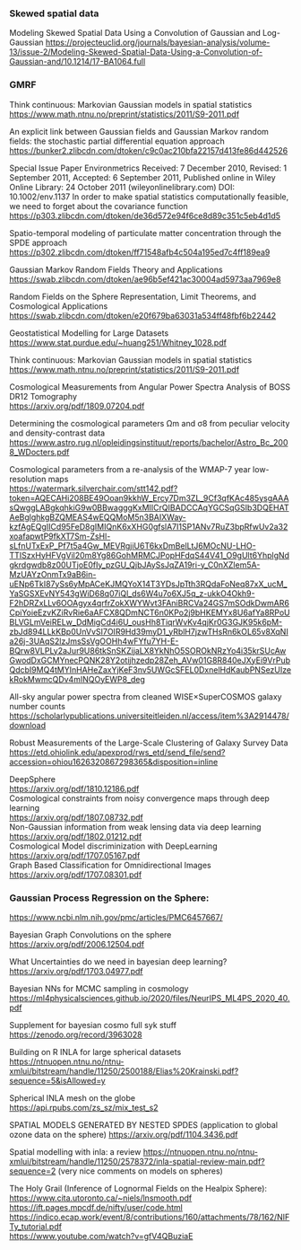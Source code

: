 ### Skewed spatial data
Modeling Skewed Spatial Data Using a Convolution of Gaussian and Log-Gaussian
https://projecteuclid.org/journals/bayesian-analysis/volume-13/issue-2/Modeling-Skewed-Spatial-Data-Using-a-Convolution-of-Gaussian-and/10.1214/17-BA1064.full

### GMRF

Think continuous: Markovian Gaussian models in
spatial statistics  
https://www.math.ntnu.no/preprint/statistics/2011/S9-2011.pdf  


An explicit link between Gaussian fields and
Gaussian Markov random fields: the stochastic
partial differential equation approach  
https://bunker2.zlibcdn.com/dtoken/c9c0ac210bfa22157d413fe86d442526  

Special Issue Paper Environmetrics
Received: 7 December 2010, Revised: 1 September 2011, Accepted: 6 September 2011, Published online in Wiley Online Library: 24 October 2011
(wileyonlinelibrary.com) DOI: 10.1002/env.1137
In order to make spatial statistics
computationally feasible, we need to forget
about the covariance function  
https://p303.zlibcdn.com/dtoken/de36d572e94f6ce8d89c351c5eb4d1d5  

Spatio-temporal modeling of particulate matter
concentration through the SPDE approach  
https://p302.zlibcdn.com/dtoken/ff71548afb4c504a195ed7c4ff189ea9  

Gaussian Markov
Random Fields
Theory and Applications  
https://swab.zlibcdn.com/dtoken/ae96b5ef421ac30004ad5973aa7969e8  

Random Fields on the Sphere 
Representation, Limit Theorems, and Cosmological Applications  
https://swab.zlibcdn.com/dtoken/e20f679ba63031a534ff48fbf6b22442  

Geostatistical Modelling for Large Datasets  
https://www.stat.purdue.edu/~huang251/Whitney_1028.pdf  

Think continuous: Markovian Gaussian models in
spatial statistics  
https://www.math.ntnu.no/preprint/statistics/2011/S9-2011.pdf  

Cosmological Measurements from Angular Power Spectra
Analysis of BOSS DR12 Tomography  
https://arxiv.org/pdf/1809.07204.pdf  

Determining the cosmological parameters Ωm and
σ8 from peculiar velocity and density-contrast
data  
https://www.astro.rug.nl/opleidingsinstituut/reports/bachelor/Astro_Bc_2008_WDocters.pdf  

Cosmological parameters from a re-analysis of the WMAP-7 year low-resolution maps  
https://watermark.silverchair.com/stt142.pdf?token=AQECAHi208BE49Ooan9kkhW_Ercy7Dm3ZL_9Cf3qfKAc485ysgAAAsQwggLABgkqhkiG9w0BBwagggKxMIICrQIBADCCAqYGCSqGSIb3DQEHATAeBglghkgBZQMEAS4wEQQMoM5n3BAIXWay-kzfAgEQgIICd95FeD8gIMIQnK6xXHG0gfslA7I1SP1ANv7RuZ3bpRfwUv2a32xoafapwtP9fkXT7Sm-ZsHl-sLfnUTxExP_Pf7t5a4Gw_MEVRgjiU6T6kxDmBelLtJ6MOcNU-LHO-TTISzxHyHFVgVil20m8Yg86GohMRMCJPopHFdqS44V41_O9gUlt6YhplgNdgkrdgwdb8z00UTjoE0fIy_pzGU_QjbJAySsJqZA19ri-y_C0nXZlem5A-MzUAYzOnmTx9aB6in-uENp6TkI87ySs6yMpACeKJMQYoX14T3YDsJpTth3RQdaFoNeq87xX_ucM_YaSGSXEvNY543gWiD68q07iQl_ds6W4u7o6XJ5q_z-ukkO4Okh9-F2hDRZxLLv6OOAgyx4qrfrZokXWYWvt3FAniBRCVa24GS7mSOdkDwmAR6CpiYoieEzvKZiRvRie6aAFCX8QDmNCT6n0KPo2j9bHKEMYx8U6afYa8RPoUBLVGLmVeiRELw_DdMigCd4i6U_ousHh8TiqrWvKv4qjKr0G3GJK95k6pM-zbJd894LLkKBp0UnVvSI7OIR9Hd39myD1_yRblH7jzwTHsRn6kOL65v8XqNIa26j-3UAqS2lzJmsSsVgOOHh4wFYfu7YH-E-BQrw8VLPLy2aJur9U86tkSnSKZijaLX8YkNhO5SOROkNRzYo4i35krSUcAwGwodDxGCMYnecPQNK28Y2otijhzedp28Zeh_AVw01G8R840eJXyEi9VrPubQdcbI9MQ4tMYInHAHeZaxYjKeF3nv5UWGcSFEL0DxnelHdKaubPNSezUIzekRokMwmcQDv4mINQOyEWP8_deg  

All-sky angular power spectra from
cleaned WISE×SuperCOSMOS
galaxy number counts
https://scholarlypublications.universiteitleiden.nl/access/item%3A2914478/download  

Robust Measurements of the Large-Scale Clustering of Galaxy Survey Data  
https://etd.ohiolink.edu/apexprod/rws_etd/send_file/send?accession=ohiou1626320867298365&disposition=inline  

DeepSphere  
https://arxiv.org/pdf/1810.12186.pdf  
Cosmological constraints from noisy convergence maps through deep learning  
https://arxiv.org/pdf/1807.08732.pdf  
Non-Gaussian information from weak lensing data via deep learning  
https://arxiv.org/pdf/1802.01212.pdf  
Cosmological Model discriminization with DeepLearning  
https://arxiv.org/pdf/1707.05167.pdf  
Graph Based Classification for Omnidirectional Images  
https://arxiv.org/pdf/1707.08301.pdf  

### Gaussian Process Regression on the Sphere: 
https://www.ncbi.nlm.nih.gov/pmc/articles/PMC6457667/

Bayesian Graph Convolutions on the sphere  
https://arxiv.org/pdf/2006.12504.pdf  
 
What Uncertainties do we need in bayesian deep learning?  
https://arxiv.org/pdf/1703.04977.pdf  

Bayesian NNs for MCMC sampling in cosmology  
https://ml4physicalsciences.github.io/2020/files/NeurIPS_ML4PS_2020_40.pdf  

Supplement for bayesian cosmo full syk stuff
https://zenodo.org/record/3963028  

Building on R INLA for large spherical datasets  
https://ntnuopen.ntnu.no/ntnu-xmlui/bitstream/handle/11250/2500188/Elias%20Krainski.pdf?sequence=5&isAllowed=y  

Spherical INLA mesh on the globe  
https://api.rpubs.com/zs_sz/mix_test_s2  

SPATIAL MODELS GENERATED BY NESTED SPDES (application to global ozone data on the sphere)
https://arxiv.org/pdf/1104.3436.pdf  

Spatial modelling with inla: a review 
https://ntnuopen.ntnu.no/ntnu-xmlui/bitstream/handle/11250/2578372/inla-spatial-review-main.pdf?sequence=2
(very nice comments on models on spheres)

The Holy Grail (Inference of Lognormal Fields on the Healpix Sphere):  
https://www.cita.utoronto.ca/~niels/lnsmooth.pdf  
https://ift.pages.mpcdf.de/nifty/user/code.html  
https://indico.ecap.work/event/8/contributions/160/attachments/78/162/NIFTy_tutorial.pdf  
https://www.youtube.com/watch?v=gfV4QBuziaE  


